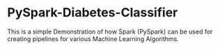 # PySpark-Diabetes-Classifier

This is a simple Demonstration of how Spark (PySpark) can be used for creating pipelines for various Machine Learning Algorithms.
